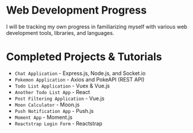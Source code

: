 # Web Development Progress
I will be tracking my own progress in familiarizing myself with various web development tools, libraries, and languages.

# Completed Projects & Tutorials
* `Chat Application` - Express.js, Node.js, and Socket.io
* `Pokemon Application` - Axios and PokeAPI (REST API)
* `Todo List Application` - Vuex & Vue.js
* `Another Todo List App` - React
* `Post Filtering Application` - Vue.js
* `Moon Calculator` - Moon.js
* `Push Notification App` - Push.js
* `Moment App` - Moment.js
* `Reactstrap Login Form` - Reactstrap